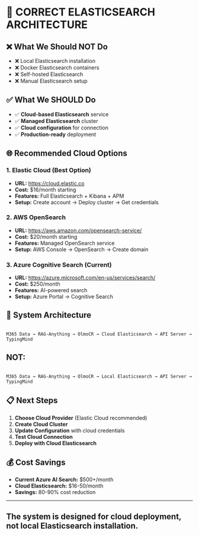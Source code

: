 # 🎯 **CORRECT ELASTICSEARCH ARCHITECTURE**

## ❌ **What We Should NOT Do**

- ❌ Local Elasticsearch installation
- ❌ Docker Elasticsearch containers
- ❌ Self-hosted Elasticsearch
- ❌ Manual Elasticsearch setup

## ✅ **What We SHOULD Do**

- ✅ **Cloud-based Elasticsearch** service
- ✅ **Managed Elasticsearch** cluster
- ✅ **Cloud configuration** for connection
- ✅ **Production-ready** deployment

## 🌐 **Recommended Cloud Options**

### **1. Elastic Cloud (Best Option)**

- **URL:** https://cloud.elastic.co
- **Cost:** $16/month starting
- **Features:** Full Elasticsearch + Kibana + APM
- **Setup:** Create account → Deploy cluster → Get credentials

### **2. AWS OpenSearch**

- **URL:** https://aws.amazon.com/opensearch-service/
- **Cost:** $20/month starting
- **Features:** Managed OpenSearch service
- **Setup:** AWS Console → OpenSearch → Create domain

### **3. Azure Cognitive Search (Current)**

- **URL:** https://azure.microsoft.com/en-us/services/search/
- **Cost:** $250/month
- **Features:** AI-powered search
- **Setup:** Azure Portal → Cognitive Search

## 🔧 **System Architecture**

```

M365 Data → RAG-Anything → OlmoCR → Cloud Elasticsearch → API Server → TypingMind

```

## NOT:

```

M365 Data → RAG-Anything → OlmoCR → Local Elasticsearch → API Server → TypingMind

```

## 📋 **Next Steps**

1. **Choose Cloud Provider** (Elastic Cloud recommended)
2. **Create Cloud Cluster**
3. **Update Configuration** with cloud credentials
4. **Test Cloud Connection**
5. **Deploy with Cloud Elasticsearch**

## 💰 **Cost Savings**

- **Current Azure AI Search:** $500+/month
- **Cloud Elasticsearch:** $16-50/month
- **Savings:** 80-90% cost reduction

---

## The system is designed for cloud deployment, not local Elasticsearch installation.

